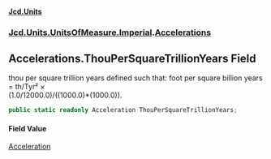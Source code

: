 #### [Jcd.Units](index.md 'index')
### [Jcd.Units.UnitsOfMeasure.Imperial](Jcd.Units.UnitsOfMeasure.Imperial.md 'Jcd.Units.UnitsOfMeasure.Imperial').[Accelerations](Accelerations.md 'Jcd.Units.UnitsOfMeasure.Imperial.Accelerations')

## Accelerations.ThouPerSquareTrillionYears Field

thou per square trillion years defined such that: foot per square billion years = th/Tyr² ×  
(1.0/12000.0)/((1000.0)*(1000.0)).

```csharp
public static readonly Acceleration ThouPerSquareTrillionYears;
```

#### Field Value
[Acceleration](Acceleration.md 'Jcd.Units.UnitTypes.Acceleration')